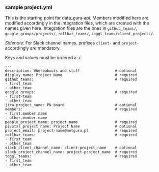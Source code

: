 ### sample project.yml
This is the starting point for data_guru-api. Members modified here are modified accordingly in the integration files, which are created with the names given here. Integration files are the ones in `github_teams/`, `google_groups/projects/`, `rollbar_teams/`, `toggl_teams/client_projects/`.  
  
_Sidenote_: For Slack channel names, prefixes `client-` and `project-` accordingly are mandatory.  
  
Keys and values must be ordered a-z.
```
---
description: Whereabouts and stuff                # optional
display_name: Project Name                        # required
github_teams:                                     # required
- first_team
- other_team
google_groups:                                    # required
- first-team                                      
- other-team
jira_project_name: PN board                       # optional
members:                                          # required
- first.member.name
- other.member.name
people_project_name: project_name                 # required
pivotal_project_name: Project Name                # optional
project_email: project-name@netguru.pl            # required
rollbar_teams:                                    # required
- first_team
- other_team
slack_client_channel_name: client-project_name    # optional
slack_project_channel_name: project-project_name  # required
toggl_teams:                                      # required
- first_team
- other_team
```
